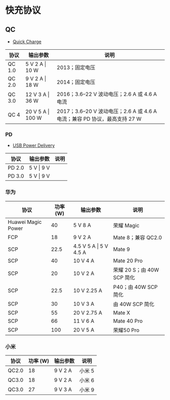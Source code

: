 # 快充协议

## QC

- [Quick Charge](https://en.wikipedia.org/wiki/Quick_Charge)

| 协议   | 输出参数          | 说明                                                         |
| ------ | ----------------- | ------------------------------------------------------------ |
| QC 1.0 | 5 V 2 A \| 10 W   | 2013；固定电压                                               |
| QC 2.0 | 9 V 2 A \| 18 W   | 2014；固定电压                                               |
| QC 3.0 | 12 V 3 A \| 36 W  | 2016；3.6–22 V 波动电压；2.6 A 或 4.6 A 电流                 |
| QC 4   | 20 V 5 A \| 100 W | 2017；3.6–20 V 波动电压；2.6 A 或 4.6 A 电流；兼容 PD 协议，最高支持 27 W |

### PD

- [USB Power Delivery](https://en.wikipedia.org/wiki/USB_hardware#USB_Power_Delivery)

| 协议   | 输出参数   | 说明 |
| ------ | ---------- | ---- |
| PD 2.0 | 5 V \| 9 V |      |
| PD 3.0 | 5 V \| 9 V |      |

### 华为

| 协议               | 功率 (W) | 输出参数               | 说明                       |
| ------------------ | -------- | ---------------------- | -------------------------- |
| Huawei Magic Power | 40       | 5 V 8 A                | 荣耀 Magic                 |
| FCP                | 18       | 9 V 2 A                | Mate 8；兼容 QC2.0         |
| SCP                | 22.5     | 4.5 V 5 A \| 5 V 4.5 A | Mate 9                     |
| SCP                | 40       | 10 V 4 A               | Mate 20 Pro                |
| SCP                | 20       | 10 V 2 A               | 荣耀 20 S；由 40W SCP 简化 |
| SCP                | 22.5     | 10 V 2.25 A            | P40；由 40W SCP 简化       |
| SCP                | 30       | 10 V 3 A               | 由 40W SCP 简化            |
| SCP                | 55       | 20 V 2.75 A            | Mate X                     |
| SCP                | 66       | 11 V 6 A               | Mate 40 Pro                |
| SCP                | 100      | 20 V 5 A               | 荣耀50 Pro                 |

### 小米

| 协议  | 功率 (W) | 输出参数 | 说明   |
| ----- | -------- | -------- | ------ |
| QC2.0 | 18       | 9 V 2 A  | 小米 5 |
| QC3.0 | 18       | 9 V 2 A  | 小米 6 |
| QC3.0 | 27       | 9 V 3 A  | 小米 9 |

